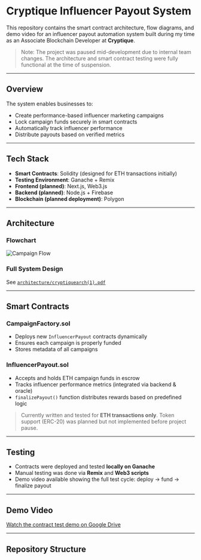 # Cryptique Influencer Payout System

This repository contains the smart contract architecture, flow diagrams, and demo video for an influencer payout automation system built during my time as an Associate Blockchain Developer at **Cryptique**.

> Note: The project was paused mid-development due to internal team changes. The architecture and smart contract testing were fully functional at the time of suspension.

---

##  Overview

The system enables businesses to:
- Create performance-based influencer marketing campaigns
- Lock campaign funds securely in smart contracts
- Automatically track influencer performance
- Distribute payouts based on verified metrics

---

##  Tech Stack

- **Smart Contracts**: Solidity (designed for ETH transactions initially)
- **Testing Environment**: Ganache + Remix
- **Frontend (planned)**: Next.js, Web3.js
- **Backend (planned)**: Node.js + Firebase
- **Blockchain (planned deployment)**: Polygon

---

##  Architecture

###  Flowchart
![Campaign Flow](./architecture/flowchart.jpg)

###  Full System Design
See [`architecture/cryptiquearch(1).pdf`](./architecture/cryptiquearch(1).pdf)

---

##  Smart Contracts

###  CampaignFactory.sol
- Deploys new `InfluencerPayout` contracts dynamically
- Ensures each campaign is properly funded
- Stores metadata of all campaigns

###  InfluencerPayout.sol
- Accepts and holds ETH campaign funds in escrow
- Tracks influencer performance metrics (integrated via backend & oracle)
- `finalizePayout()` function distributes rewards based on predefined logic

>  Currently written and tested for **ETH transactions only**. Token support (ERC-20) was planned but not implemented before project pause.

---

##  Testing

- Contracts were deployed and tested **locally on Ganache**
- Manual testing was done via **Remix** and **Web3 scripts**
- Demo video available showing the full test cycle: deploy → fund → finalize payout

---

##  Demo Video

 [Watch the contract test demo on Google Drive]([https://drive.google.com/your-link-here](https://drive.google.com/file/d/1woeYoDzJst90V2aViv6QI8EHrVMwsbBa/view?usp=sharing))

---

## Repository Structure

